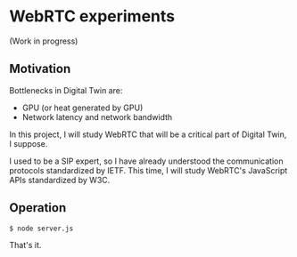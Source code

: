 # WebRTC experiments

(Work in progress)

## Motivation

Bottlenecks in Digital Twin are:
- GPU (or heat generated by GPU)
- Network latency and network bandwidth

In this project, I will study WebRTC that will be a critical part of Digital Twin, I suppose.

I used to be a SIP expert, so I have already understood the communication protocols standardized by IETF. This time, I will study WebRTC's JavaScript APIs standardized by W3C.

## Operation

```
$ node server.js
```

That's it.
